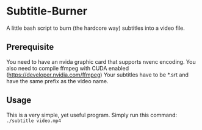 # Subtitle-Burner
A little bash script to burn (the hardcore way) subtitles into a video file.
## Prerequisite
You need to have an nvida graphic card that supports nvenc encoding. You also need to compile ffmpeg with CUDA enabled (https://developer.nvidia.com/ffmpeg)
Your subtitles have to be *.srt and have the same prefix as the video name. 
## Usage
This is a very simple, yet useful program. Simply run this command:
```./subtitle video.mp4```
